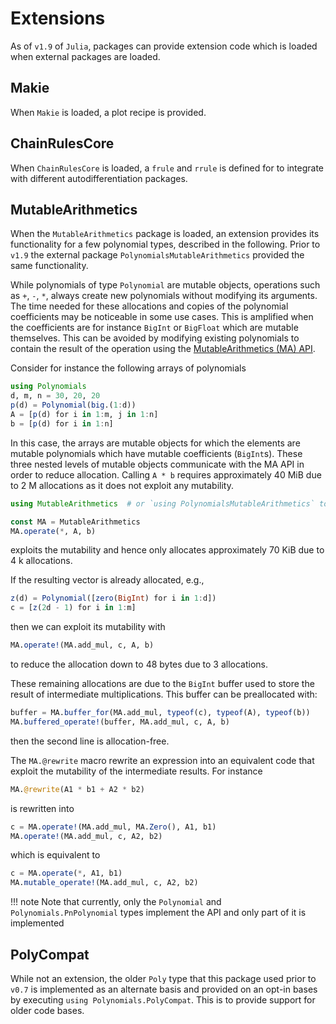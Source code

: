 # Extensions

As of `v1.9` of `Julia`, packages can provide extension code which is loaded when external packages are loaded.

## Makie

When `Makie` is loaded, a plot recipe is provided.

## ChainRulesCore

When `ChainRulesCore` is loaded, a `frule` and `rrule` is defined for to integrate with different autodifferentiation packages.

## MutableArithmetics

When the `MutableArithmetics` package is loaded, an extension provides its functionality for a few polynomial types, described in the following. Prior to `v1.9` the external package `PolynomialsMutableArithmetics` provided the same functionality.


While polynomials of type `Polynomial` are mutable objects, operations such as
`+`, `-`, `*`, always create new polynomials without modifying its arguments.
The time needed for these allocations and copies of the polynomial coefficients
may be noticeable in some use cases. This is amplified when the coefficients
are for instance `BigInt` or `BigFloat` which are mutable themselves.
This can be avoided by modifying existing polynomials to contain the result
of the operation using the [MutableArithmetics (MA) API](https://github.com/jump-dev/MutableArithmetics.jl).

Consider for instance the following arrays of polynomials

```julia
using Polynomials
d, m, n = 30, 20, 20
p(d) = Polynomial(big.(1:d))
A = [p(d) for i in 1:m, j in 1:n]
b = [p(d) for i in 1:n]
```

In this case, the arrays are mutable objects for which the elements are mutable
polynomials which have mutable coefficients (`BigInt`s).
These three nested levels of mutable objects communicate with the MA
API in order to reduce allocation.
Calling `A * b` requires approximately 40 MiB due to 2 M allocations
as it does not exploit any mutability.

```julia
using MutableArithmetics  # or `using PolynomialsMutableArithmetics` to register `Polynomials` with `MutableArithmetics`

const MA = MutableArithmetics
MA.operate(*, A, b)
```

exploits the mutability and hence only allocates approximately 70 KiB due to 4 k
allocations.

If the resulting vector is already allocated, e.g.,

```julia
z(d) = Polynomial([zero(BigInt) for i in 1:d])
c = [z(2d - 1) for i in 1:m]
```

then we can exploit its mutability with

```julia
MA.operate!(MA.add_mul, c, A, b)
```

to reduce the allocation down to 48 bytes due to 3 allocations.

These remaining allocations are due to the `BigInt` buffer used to
store the result of intermediate multiplications. This buffer can be
preallocated with:

```julia
buffer = MA.buffer_for(MA.add_mul, typeof(c), typeof(A), typeof(b))
MA.buffered_operate!(buffer, MA.add_mul, c, A, b)
```

then the second line is allocation-free.

The `MA.@rewrite` macro rewrite an expression into an equivalent code that
exploit the mutability of the intermediate results.
For instance
```julia
MA.@rewrite(A1 * b1 + A2 * b2)
```
is rewritten into
```julia
c = MA.operate!(MA.add_mul, MA.Zero(), A1, b1)
MA.operate!(MA.add_mul, c, A2, b2)
```
which is equivalent to
```julia
c = MA.operate(*, A1, b1)
MA.mutable_operate!(MA.add_mul, c, A2, b2)
```

!!! note
    Note that currently, only the `Polynomial` and `Polynomials.PnPolynomial` types implement the API and  only
part of it is implemented

## PolyCompat

While not an extension, the older  `Poly` type that this package used prior to `v0.7`  is implemented as an alternate basis
and provided on an opt-in bases by executing `using Polynomials.PolyCompat`. This is to provide support for older code bases.
